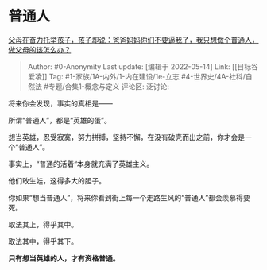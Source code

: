 # 普通人
[父母在奋力托举孩子，孩子却说：爸爸妈妈你们不要逼我了，我只想做个普通人，做父母的该怎么办？](https://www.zhihu.com/question/531834366/answer/2484835393)
> Author: #0-Anonymity
> Last update: [编辑于 2022-05-14]
> Link: [[目标谷爱凌]]
> Tag: #1-家族/1A-内外/1-内在建设/1e-立志  #4-世界史/4A-社科/自然法 #专题/合集1-概念与定义
> 评论区:
> 泛讨论:

将来你会发现，事实的真相是——

所谓“普通人”，都是“英雄的蛋”。

想当英雄，忍受寂寞，努力拼搏，坚持不懈，在没有破壳而出之前，你才会是一个“普通人”。

事实上，“普通的活着“本身就充满了英雄主义。

他们敢生娃，这得多大的胆子。

你如果“想当普通人”，将来你看到街上每一个走路生风的“普通人”都会羡慕得要死。

取法其上，得乎其中。

取法其中，得乎其下。

**只有想当英雄的人，才有资格普通。**
